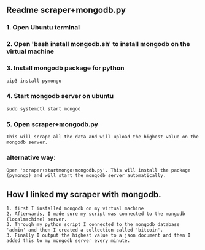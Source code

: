 ## Readme scraper+mongodb.py

### 1. Open Ubuntu terminal

### 2. Open 'bash install mongodb.sh' to install mongodb on the virtual machine

### 3. Install mongodb package for python
	pip3 install pymongo

### 4. Start mongodb server on ubuntu
	sudo systemctl start mongod

### 5. Open scraper+mongodb.py
	This will scrape all the data and will upload the highest value on the mongodb server.




### alternative way:
	Open 'scraper+startmongo+mongodb.py'. This will install the package (pymongo) and will start the mongodb server automatically.
	



## How I linked my scraper with mongodb.
	1. first I installed mongodb on my virtual machine
	2. Afterwards, I made sure my script was connected to the mongodb (localmachine) server.
	3. Through my python script I connected to the mongodb database 'admin' and then I created a collection called 'bitcoin'.
	3. Finally I output the highest value to a json document and then I added this to my mongodb server every minute.

